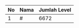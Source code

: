 | No | Nama            | Jumlah Level |
|----|-----------------|--------------|
| 1  | #    |    6672        |
